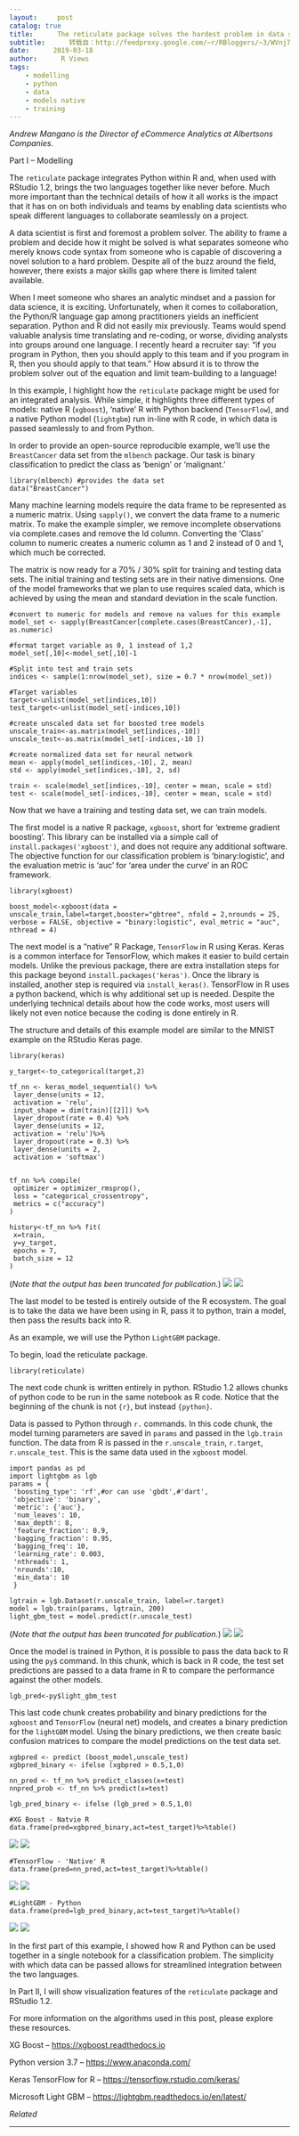 ```yaml
---
layout:     post
catalog: true
title:      The reticulate package solves the hardest problem in data science： people
subtitle:      转载自：http://feedproxy.google.com/~r/RBloggers/~3/WVnj7aVt88Y/
date:      2019-03-18
author:      R Views
tags:
    - modelling
    - python
    - data
    - models native
    - training
---
```






*Andrew Mangano is the Director of eCommerce Analytics at Albertsons Companies.*

Part I – Modelling

The `reticulate` package integrates Python within R and, when used with RStudio 1.2, brings the two languages together like never before. Much more important than the technical details of how it all works is the impact that it has on on both individuals and teams by enabling data scientists who speak different languages to collaborate seamlessly on a project.

A data scientist is first and foremost a problem solver. The ability to frame a problem and decide how it might be solved is what separates someone who merely knows code syntax from someone who is capable of discovering a novel solution to a hard problem. Despite all of the buzz around the field, however, there exists a major skills gap where there is limited talent available.

When I meet someone who shares an analytic mindset and a passion for data science, it is exciting. Unfortunately, when it comes to collaboration, the Python/R language gap among practitioners yields an inefficient separation. Python and R did not easily mix previously. Teams would spend valuable analysis time translating and re-coding, or worse, dividing analysts into groups around one language. I recently heard a recruiter say: “if you program in Python, then you should apply to this team and if you program in R, then you should apply to that team.” How absurd it is to throw the problem solver out of the equation and limit team-building to a language!

In this example, I highlight how the `reticulate` package might be used for an integrated analysis. While simple, it highlights three different types of models: native R (`xgboost`), ‘native’ R with Python backend (`TensorFlow`), and a native Python model (`lightgbm`) run in-line with R code, in which data is passed seamlessly to and from Python.

In order to provide an open-source reproducible example, we’ll use the `BreastCancer` data set from the `mlbench` package. Our task is binary classification to predict the class as ‘benign’ or ‘malignant.’

```
library(mlbench) #provides the data set
data("BreastCancer")
```

Many machine learning models require the data frame to be represented as a numeric matrix. Using `sapply()`, we convert the data frame to a numeric matrix. To make the example simpler, we remove incomplete observations via complete.cases and remove the Id column. Converting the ‘Class’ column to numeric creates a numeric column as 1 and 2 instead of 0 and 1, which much be corrected.

The matrix is now ready for a 70% / 30% split for training and testing data sets. The initial training and testing sets are in their native dimensions. One of the model frameworks that we plan to use requires scaled data, which is achieved by using the mean and standard deviation in the scale function.

```
#convert to numeric for models and remove na values for this example
model_set <- sapply(BreastCancer[complete.cases(BreastCancer),-1], as.numeric) 

#format target variable as 0, 1 instead of 1,2
model_set[,10]<-model_set[,10]-1 
 
#Split into test and train sets
indices <- sample(1:nrow(model_set), size = 0.7 * nrow(model_set))

#Target variables
target<-unlist(model_set[indices,10])
test_target<-unlist(model_set[-indices,10])

#create unscaled data set for boosted tree models
unscale_train<-as.matrix(model_set[indices,-10])
unscale_test<-as.matrix(model_set[-indices,-10 ])

#create normalized data set for neural network
mean <- apply(model_set[indices,-10], 2, mean)
std <- apply(model_set[indices,-10], 2, sd)

train <- scale(model_set[indices,-10], center = mean, scale = std)
test <- scale(model_set[-indices,-10], center = mean, scale = std)
```

Now that we have a training and testing data set, we can train models.

The first model is a native R package, `xgboost`, short for ‘extreme gradient boosting’. This library can be installed via a simple call of `install.packages('xgboost')`, and does not require any additional software. The objective function for our classification problem is ‘binary:logistic’, and the evaluation metric is ‘auc’ for ‘area under the curve’ in an ROC framework.

```
library(xgboost)

boost_model<-xgboost(data = unscale_train,label=target,booster="gbtree", nfold = 2,nrounds = 25, verbose = FALSE, objective = "binary:logistic", eval_metric = "auc", nthread = 4)
```

The next model is a “native” R Package, `TensorFlow` in R using Keras. Keras is a common interface for TensorFlow, which makes it easier to build certain models. Unlike the previous package, there are extra installation steps for this package beyond `install.packages('keras')`. Once the library is installed, another step is required via `install_keras()`. TensorFlow in R uses a python backend, which is why additional set up is needed. Despite the underlying technical details about how the code works, most users will likely not even notice because the coding is done entirely in R.

The structure and details of this example model are similar to the MNIST example on the RStudio Keras page.

```
library(keras)

y_target<-to_categorical(target,2)

tf_nn <- keras_model_sequential() %>%
 layer_dense(units = 12,
 activation = 'relu',
 input_shape = dim(train)[[2]]) %>% 
 layer_dropout(rate = 0.4) %>% 
 layer_dense(units = 12,
 activation = 'relu')%>%
 layer_dropout(rate = 0.3) %>%
 layer_dense(units = 2,
 activation = 'softmax')


tf_nn %>% compile(
 optimizer = optimizer_rmsprop(),
 loss = "categorical_crossentropy",
 metrics = c("accuracy")
)

history<-tf_nn %>% fit(
 x=train,
 y=y_target,
 epochs = 7,
 batch_size = 12
)
```

(*Note that the output has been truncated for publication.*) ![](https://i0.wp.com/rviews.rstudio.com/post/2019-03-11-mangano_files/man1.png?w=100%25&ssl=1)
![](https://i0.wp.com/rviews.rstudio.com/post/2019-03-11-mangano_files/man1.png?w=456&ssl=1)


The last model to be tested is entirely outside of the R ecosystem. The goal is to take the data we have been using in R, pass it to python, train a model, then pass the results back into R.

As an example, we will use the Python `LightGBM` package.

To begin, load the reticulate package.

```
library(reticulate)
```

The next code chunk is written entirely in python. RStudio 1.2 allows chunks of python code to be run in the same notebook as R code. Notice that the beginning of the chunk is not `{r}`, but instead `{python}`.

Data is passed to Python through `r.` commands. In this code chunk, the model turning parameters are saved in `params` and passed in the `lgb.train` function. The data from R is passed in the `r.unscale_train`, `r.target`, `r.unscale_test`. This is the same data used in the `xgboost` model.

```
import pandas as pd
import lightgbm as lgb
params = {
 'boosting_type': 'rf',#or can use 'gbdt',#'dart',
 'objective': 'binary',
 'metric': {'auc'},
 'num_leaves': 10, 
 'max_depth': 8, 
 'feature_fraction': 0.9, 
 'bagging_fraction': 0.95, 
 'bagging_freq': 10, 
 'learning_rate': 0.003,
 'nthreads': 1,
 'nrounds':10,
 'min_data': 10 
 }
 
lgtrain = lgb.Dataset(r.unscale_train, label=r.target)
model = lgb.train(params, lgtrain, 200)
light_gbm_test = model.predict(r.unscale_test)
```

(*Note that the output has been truncated for publication.*) ![](https://i2.wp.com/rviews.rstudio.com/post/2019-03-11-mangano_files/man2.png?w=100%25&ssl=1)
![](https://i2.wp.com/rviews.rstudio.com/post/2019-03-11-mangano_files/man2.png?w=456&ssl=1)


Once the model is trained in Python, it is possible to pass the data back to R using the `py$` command. In this chunk, which is back in R code, the test set predictions are passed to a data frame in R to compare the performance against the other models.

```
lgb_pred<-py$light_gbm_test
```

This last code chunk creates probability and binary predictions for the `xgboost` and `TensorFlow` (neural net) models, and creates a binary prediction for the `lightGBM` model. Using the binary predictions, we then create basic confusion matrices to compare the model predictions on the test data set.

```
xgbpred <- predict (boost_model,unscale_test)
xgbpred_binary <- ifelse (xgbpred > 0.5,1,0)

nn_pred <- tf_nn %>% predict_classes(x=test)
nnpred_prob <- tf_nn %>% predict(x=test)

lgb_pred_binary <- ifelse (lgb_pred > 0.5,1,0)

#XG Boost - Natvie R
data.frame(pred=xgbpred_binary,act=test_target)%>%table()
```

![](https://i2.wp.com/rviews.rstudio.com/post/2019-03-11-mangano_files/man3.png?w=100%25&ssl=1)
![](https://i2.wp.com/rviews.rstudio.com/post/2019-03-11-mangano_files/man3.png?w=456&ssl=1)


```
#TensorFlow - 'Native' R
data.frame(pred=nn_pred,act=test_target)%>%table()
```

![](https://i0.wp.com/rviews.rstudio.com/post/2019-03-11-mangano_files/man4.png?w=100%25&ssl=1)
![](https://i0.wp.com/rviews.rstudio.com/post/2019-03-11-mangano_files/man4.png?w=456&ssl=1)


```
#LightGBM - Python
data.frame(pred=lgb_pred_binary,act=test_target)%>%table()
```

![](https://i1.wp.com/rviews.rstudio.com/post/2019-03-11-mangano_files/man5.png?w=100%25&ssl=1)
![](https://i1.wp.com/rviews.rstudio.com/post/2019-03-11-mangano_files/man5.png?w=456&ssl=1)


In the first part of this example, I showed how R and Python can be used together in a single notebook for a classification problem. The simplicity with which data can be passed allows for streamlined integration between the two languages.

In Part II, I will show visualization features of the `reticulate` package and RStudio 1.2.

For more information on the algorithms used in this post, please explore these resources.

XG Boost – https://xgboost.readthedocs.io

Python version 3.7 – https://www.anaconda.com/

Keras TensorFlow for R – https://tensorflow.rstudio.com/keras/

Microsoft Light GBM – https://lightgbm.readthedocs.io/en/latest/

 


*Related*








---
